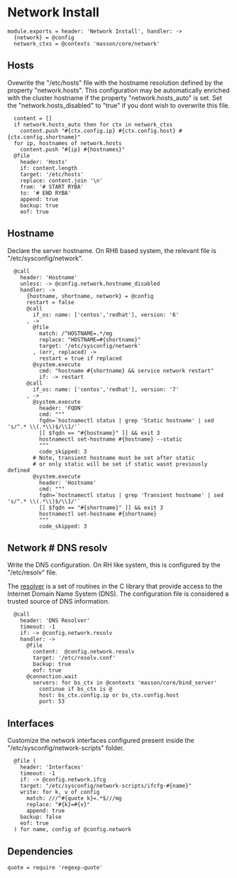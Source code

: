 
# Network Install

    module.exports = header: 'Network Install', handler: ->
      {network} = @config
      network_ctxs = @contexts 'masson/core/network'

## Hosts

Ovewrite the "/etc/hosts" file with the hostname resolution defined 
by the property "network.hosts". This configuration may be automatically
enriched with the cluster hostname if the property "network.hosts_auto" is
set. Set the "network.hosts_disabled" to "true" if you dont wish to overwrite
this file.

      content = []
      if network.hosts_auto then for ctx in network_ctxs
        content.push "#{ctx.config.ip} #{ctx.config.host} #{ctx.config.shortname}"
      for ip, hostnames of network.hosts
        content.push "#{ip} #{hostnames}"
      @file
        header: 'Hosts'
        if: content.length
        target: '/etc/hosts'
        replace: content.join '\n'
        from: '# START RYBA'
        to: '# END RYBA'
        append: true
        backup: true
        eof: true

## Hostname

Declare the server hostname. On RH6 based system, the 
relevant file is "/etc/sysconfig/network".

      @call
        header: 'Hostname'
        unless: -> @config.network.hostname_disabled
        handler: ->
          {hostname, shortname, network} = @config
          restart = false
          @call
            if_os: name: ['centos','redhat'], version: '6'
          , ->
            @file
              match: /^HOSTNAME=.*/mg
              replace: "HOSTNAME=#{shortname}"
              target: '/etc/sysconfig/network'
            , (err, replaced) ->
              restart = true if replaced
            @system.execute
              cmd: "hostname #{shortname} && service network restart"
              if: -> restart
          @call
            if_os: name: ['centos','redhat'], version: '7'
          , ->
            @system.execute
              header: 'FQDN'
              cmd: """
              fqdn=`hostnamectl status | grep 'Static hostname' | sed 's/^.* \\(.*\\)$/\\1/'`
              [[ $fqdn == "#{hostname}" ]] && exit 3
              hostnamectl set-hostname #{hostname} --static
              """
              code_skipped: 3
            # Note, transient hostname must be set after static
            # or only static will be set if static wasnt previously defined
            @system.execute
              header: 'Hostname'
              cmd: """
              fqdn=`hostnamectl status | grep 'Transient hostname' | sed 's/^.* \\(.*\\)$/\\1/'`
              [[ $fqdn == "#{shortname}" ]] && exit 3
              hostnamectl set-hostname #{shortname}
              """
              code_skipped: 3

## Network # DNS resolv

Write the DNS configuration. On RH like system, this is configured 
by the "/etc/resolv" file.

The [resolver](http://man7.org/linux/man-pages/man5/resolver.5.html) 
is a set of routines in the C library that provide
access to the Internet Domain Name System (DNS). The
configuration file is considered a trusted source of DNS information.

      @call
        header: 'DNS Resolver'
        timeout: -1
        if: -> @config.network.resolv
        handler: ->
          @file
            content:  @config.network.resolv
            target: '/etc/resolv.conf'
            backup: true
            eof: true
          @connection.wait
            servers: for bs_ctx in @contexts 'masson/core/bind_server'
              continue if bs_ctx is @
              host: bs_ctx.config.ip or bs_ctx.config.host
              port: 53

## Interfaces

Customize the network interfaces configured present inside the
"/etc/sysconfig/network-scripts" folder.

      @file (
        header: 'Interfaces'
        timeout: -1
        if: -> @config.network.ifcg
        target: "/etc/sysconfig/network-scripts/ifcfg-#{name}"
        write: for k, v of config
          match: ///^#{quote k}=.*$///mg
          replace: "#{k}=#{v}"
          append: true
        backup: false
        eof: true
      ) for name, config of @config.network

## Dependencies

    quote = require 'regexp-quote'
